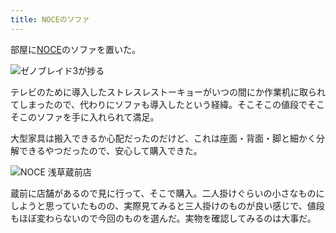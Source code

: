 ```yaml
---
title: NOCEのソファ
---
```

部屋に[NOCE](https://www.noce.co.jp/)のソファを置いた。

![](https://lh4.googleusercontent.com/y8B13vfiFfWZUlWlonhUWsyBoIrgvD8stS73fa3RP60a0bZKANjbD2rWpNF-jC2e-qjkMwDZjsgi2Rfcm1FNcQ9Z7ng1ZqjYhJq0kxTAe5sXx74WlG-NMQK21oBhd6LhyNyAGUXJlF5QxJ0IjK8s5Hk "ゼノブレイド3が捗る")

テレビのために導入したストレスレストーキョーがいつの間にか作業机に取られてしまったので、代わりにソファも導入したという経緯。そこそこの値段でそこそこのソファを手に入れられて満足。

大型家具は搬入できるか心配だったのだけど、これは座面・背面・脚と細かく分解できるやつだったので、安心して購入できた。

![](https://lh6.googleusercontent.com/sK9x9ZHcqqd02IXFgfyVAzNXftcIqhhxZMa8QBN09qKSsLsc5ziq1QF3SflewRIxuI-NNbiQ6H4UfudPH8QrNxfkgjZ6mhGDKqndXwx7oN4Zd6TbtxRAvBKaSHuZK0QOBGvHNcUq5NL-KK_YUL7-ZIU "NOCE 浅草蔵前店")

蔵前に店舗があるので見に行って、そこで購入。二人掛けぐらいの小さなものにしようと思っていたものの、実際見てみると三人掛けのものが良い感じで、値段もほぼ変わらないので今回のものを選んだ。実物を確認してみるのは大事だ。
